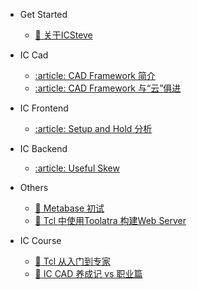 - Get Started

  - [:thought_balloon: 关于ICSteve](README.md)

- IC Cad

  - [:article: CAD Framework 简介](iccad/cad_framework.md)
  - [:article: CAD Framework 与“云”俱进](iccad/cad_framework_cloud.md)

- IC Frontend

  - [:article: Setup and Hold 分析](icfe/setup_hold.md)

- IC Backend

  - [:article: Useful Skew](icbe/useful_skew.md)

- Others

  - [:key: Metabase 初试](other/use_metabase.md)
  - [:key: Tcl 中使用Toolatra 构建Web Server](other/use_toolatra.md)

- IC Course

  - [:book: Tcl 从入门到专家](iccourse/README.ictcl.md)
  - [:book: IC CAD 养成记 vs 职业篇](iccourse/README.iccad.md)
